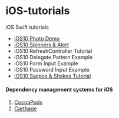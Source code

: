 # iOS-tutorials
iOS Swift tutorials

- [iOS10 Photo Demo](https://github.com/00aney/iOS-tutorials/tree/master/iOS10%20Photo%20Demo)
- [iOS10 Spinners & Alert](https://github.com/00aney/iOS-tutorials/tree/master/iOS10%20Spinners%20%26%20Alert)
- iOS10 RefreshController Tutorial
- iOS10 Delegate Pattern Example
- iOS10 Form Input Example
- iOS10 Password Input Example
- [iOS10 Swipes & Shakes Tutorial](https://github.com/00aney/iOS-tutorials/tree/master/iOS10%20Swipes%20-%20Shakes%20Tutorial)

#### Dependency management systems for iOS
1. [CocoaPods](https://cocoapods.org)
2. [Carthage](https://github.com/Carthage/Carthage)
 
